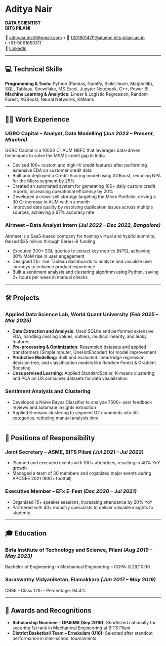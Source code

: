 # Aditya Nair

**DATA SCIENTIST**\
**BITS PILANI**

📧 [adityasudish1@gmail.com](mailto:adityasudish1@gmail.com) • 
📧 [f20190147P@alumni.bits-pilani.ac.in](mailto:f20190147P@alumni.bits-pilani.ac.in) \
📞 +91-9061650311 \
🔗 [LinkedIn](https://www.linkedin.com/in/adirian/)

---

## 💻 Technical Skills

**Programming & Tools:** Python (Pandas, NumPy, Scikit-learn, Matplotlib), SQL, Tableau, Snowflake, MS Excel, Jupyter Notebook, C++, Power BI  
**Machine Learning & Analytics:** Linear & Logistic Regression, Random Forest, XGBoost, Neural Networks, KMeans

---

## 🧑‍💼 Work Experience

### UGRO Capital – Analyst, Data Modelling *(Jun 2023 – Present, Mumbai)*  
UGRO Capital is a 10000 Cr AUM NBFC that leverages data-driven techniques to solve the MSME credit gap in India
- Devised 100+ custom and high-IV credit features after performing extensive EDA on customer credit data
- Built and deployed a Credit-Scoring model using XGBoost, reducing NPA for the Micro segment by 25%
- Created an automated system for generating 100+ daily custom credit reports, increasing operational efficiency by 20%
- Developed a cross-sell strategy targeting the Micro Portfolio, driving a 30 Cr increase in AUM within a month
- Improved data quality by resolving duplication issues across multiple sources, achieving a 97% accuracy rate

### Airmeet – Data Analyst Intern *(Jul 2022 – Dec 2022, Bangalore)*  
Airmeet is a SaaS-based company for hosting virtual and hybrid summits; Raised $35 million through Series-B funding
- Executed 300+ SQL queries to extract key metrics (NPS), achieving 30% MoM rise in user engagement
- Designed 20+ live Tableau dashboards to analyze and visualize user journeys to enhance product experience
- Built a sentiment analysis and clustering algorithm using Python, saving 2+ hours per week in manual checks

---

## 🛠️ Projects

### Applied Data Science Lab, World Quant University *(Feb 2025 – Mar 2025)*
- **Data Extraction and Analysis:** Used SQLite and performed extensive EDA, handling missing values, outliers, multicollinearity, and leaky features
- **Pre-processing & Optimization:** Resampled datasets and applied transformers (SimpleImputer, OneHotEncoder) for model improvement
- **Predictive Modelling:** Built and evaluated linear/ridge regression, decision tree, and classification models like Random Forest & Gradient Boosting
- **Unsupervised Learning:** Applied StandardScaler, K-means clustering, and PCA on US consumer datasets for data visualization

### Sentiment Analysis and Clustering
- Developed a Naive Bayes Classifier to analyze 7500+ user feedback reviews and automate insights extraction
- Applied K-means clustering to segment G2 comments into 50 categories, reducing manual analysis time

---

## 🤝 Positions of Responsibility

### Joint Secretary – ASME, BITS Pilani *(Jul 2021 – Jul 2022)*
- Planned and executed events with 100+ attendees, resulting in 40% YoY growth
- Managed a team of 30 members and organized major events during APOGEE 2021 (800+ footfall)

### Executive Member – EFx E-Fest *(Dec 2020 – Jul 2021)*
- Organized 15+ speaker sessions, increasing attendance by 20% YoY
- Partnered with 40+ industry specialists to deliver valuable insights to students

---

## 🎓 Education

### Birla Institute of Technology and Science, Pilani *(Aug 2019 – May 2023)*  
Bachelor of Engineering in Mechanical Engineering – CGPA: 8.29/10.00

### Saraswathy Vidyaniketan, Elamakkara *(Jun 2017 – May 2019)*  
CBSE - Class 12th – Percentage: 94.4%

---

## 🏅 Awards and Recognitions

- **Scholarship Nominee – OPJEMS (Sep 2019):** Shortlisted nationally for securing 1st rank in Mechanical Engineering at BITS Pilani
- **District Basketball Team – Ernakulam (U16):** Selected after standout performance in inter-school tournaments


